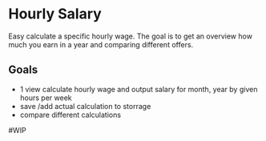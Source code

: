 # Hourly Salary
Easy calculate a specific hourly wage. The goal is to get an overview how much you earn in a year and comparing different offers.

## Goals
- 1 view calculate hourly wage and output salary for month, year by given hours per week
- save /add actual calculation to storrage 
- compare different calculations 

#WIP